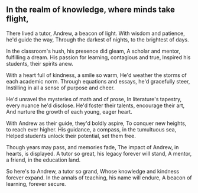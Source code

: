 ## In the realm of knowledge, where minds take flight,
There lived a tutor, Andrew, a beacon of light.
With wisdom and patience, he'd guide the way,
Through the darkest of nights, to the brightest of days.

In the classroom's hush, his presence did gleam,
A scholar and mentor, fulfilling a dream.
His passion for learning, contagious and true,
Inspired his students, their spirits anew.

With a heart full of kindness, a smile so warm,
He'd weather the storms of each academic norm.
Through equations and essays, he'd gracefully steer,
Instilling in all a sense of purpose and cheer.

He'd unravel the mysteries of math and of prose,
In literature's tapestry, every nuance he'd disclose.
He'd foster their talents, encourage their art,
And nurture the growth of each young, eager heart.

With Andrew as their guide, they'd boldly aspire,
To conquer new heights, to reach ever higher.
His guidance, a compass, in the tumultuous sea,
Helped students unlock their potential, set them free.

Though years may pass, and memories fade,
The impact of Andrew, in hearts, is displayed.
A tutor so great, his legacy forever will stand,
A mentor, a friend, in the education land.

So here's to Andrew, a tutor so grand,
Whose knowledge and kindness forever expand.
In the annals of teaching, his name will endure,
A beacon of learning, forever secure. 
